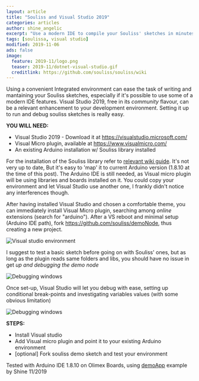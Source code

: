 ```yaml
---
layout: article
title: "Souliss and Visual Studio 2019"
categories: articles
author: shine_angelic
excerpt: "Use a modern IDE to compile your Souliss' sketches in minutes"
tags: [soulissa, visual studio]
modified: 2019-11-06
ads: false  
image:
  feature: 2019-11/logo.png
  teaser: 2019-11/dotnet-visual-studio.gif
  creditlink: https://github.com/souliss/souliss/wiki
---
```


Using a convenient Integrated environment can ease the task of writing and mantaining your Souliss sketches, especially if it's possible to use some of a modern IDE features. Visual Studio 2019, free in its _community_ flavour, can be a relevant enhancement to your development environment. Setting it up to run and debug souliss sketches is really easy.

**YOU WILL NEED:**
 * Visual Studio 2019 - Download it at https://visualstudio.microsoft.com/
 * Visual Micro plugin, available at https://www.visualmicro.com/
 * An existing Arduino installation w/ Souliss library installed 
 
For the installation of the Souliss library refer to [relevant wiki guide](https://github.com/souliss/souliss/wiki/Your-First-Upload). It's not very up to date, But it's easy to 'map' it to current Arduino version (1.8.10 at the time of this post). The Arduino IDE is still needed, as Visual micro plugin will be using libraries and boards installed on it. You could copy your environment and let Visual Studio use another one, I frankly didn't notice any interferences though.
 
After having installed Visual Studio and chosen a comfortable theme, you can immediately install Visual Micro plugin, searching among _online_ extensions (search for "arduino"). After a VS reboot and minimal setup (Arduino IDE path), fork https://github.com/souliss/demoNode, thus creating a new project.

![Visual studio environment](2019-10/env.png)

I suggest to test a basic sketch before going on with Souliss' ones, but as long as the plugin reads same folders and libs, you should have no issue in get *up and debugging the demo node*

![Debugging windows](2019-11/debug-1.png)

Once set-up, Visual Studio will let you debug with ease, setting up conditional break-points and investigating variables values (with some obvious limitation)

![Debugging windows](2019-11/debug-2.png)

**STEPS:**
 * Install Visual studio
 * Add Visual micro plugin and point it to your existing Arduino environment
 * [optional] Fork souliss demo sketch and test your environment
 

Tested with Arduino IDE 1.8.10 on Olimex Boards, using [demoApp](https://github.com/souliss/souliss/tree/friariello/examples/demoNode) example by Shine 11/2019